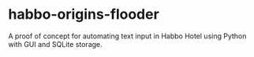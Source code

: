 # habbo-origins-flooder
 A proof of concept for automating text input in Habbo Hotel using Python with GUI and SQLite storage.
